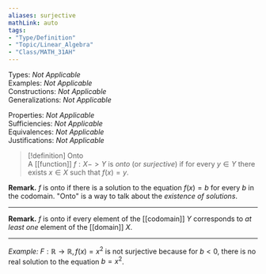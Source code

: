 ```yaml
---
aliases: surjective  
mathLink: auto  
tags:  
- "Type/Definition"  
- "Topic/Linear_Algebra"  
- "Class/MATH_31AH"  
---
```

Types: <i>Not Applicable</i>  
Examples: <i>Not Applicable</i>  
Constructions: <i>Not Applicable</i>  
Generalizations: <i>Not Applicable</i>  
  
Properties: <i>Not Applicable</i>  
Sufficiencies: <i>Not Applicable</i>  
Equivalences: <i>Not Applicable</i>  
Justifications: <i>Not Applicable</i>  
  
> [!definition] Onto  
> A [[function]] $f:X->Y$ is _onto_ (or _surjective_) if for every $y\in Y$ there exists $x\in X$ such that $f(x)=y$.  
  
**Remark.** $f$ is onto if there is a solution to the equation $f(x)=b$ for every $b$ in the codomain. "Onto" is a way to talk about the _existence of solutions_.  
  
---
  
**Remark.** $f$ is onto if every element of the [[codomain]] $Y$ corresponds to _at least one_ element of the [[domain]] $X$.  
  
---
  
*Example:* $F:\mathbb{R}\to\mathbb{R},f(x)=x^2$ is not surjective because for $b<0$, there is no real solution to the equation $b=x^2$.  
